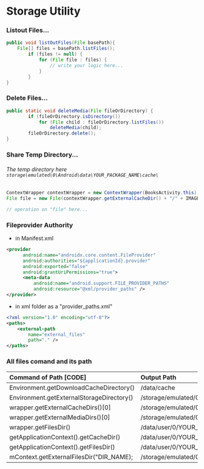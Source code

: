 # Storage Utility

### Listout Files...

```java
public void listOutFiles(File basePath){
    File[] files = basePath.listFiles();
        if (files != null) {
            for (File file : files) {
                // write your logic here...
            }
        }
}
```

### Delete Files...

```java
public static void deleteMedia(File fileOrDirectory) {
        if (fileOrDirectory.isDirectory())
            for (File child : fileOrDirectory.listFiles())
                deleteMedia(child);
        fileOrDirectory.delete();
}
```

### Share Temp Directory...
###### The temp directory here `storage\emulated\0\Android\data\YOUR_PACKAGE_NAME\cache\`

```java
ContextWrapper contextWrapper = new ContextWrapper(BooksActivity.this);
File file = new File(contextWrapper.getExternalCacheDir() + "/" + IMAGE_NAME + ".png");

// operation on "file" here...

```

### Fileprovider Authority

- in Manifest.xml
```xml
<provider
      android:name="androidx.core.content.FileProvider"
      android:authorities="${applicationId}.provider"
      android:exported="false"
      android:grantUriPermissions="true">
      <meta-data
          android:name="android.support.FILE_PROVIDER_PATHS"
          android:resource="@xml/provider_paths" />
</provider>
```
- in xml folder as a "provider_paths.xml"
```xml
<?xml version="1.0" encoding="utf-8"?>
<paths>
    <external-path
        name="external_files"
        path="." />
</paths>
```


### All files comand and its path

| Command of Path [CODE] | Output Path |
| :--- | :--- |
| Environment.getDownloadCacheDirectory() | /data/cache |
| Environment.getExternalStorageDirectory() | /storage/emulated/0 |
| wrapper.getExternalCacheDirs()[0] | /storage/emulated/0/Android/data/YOUR_PACKAGE/cache |
| wrapper.getExternalMediaDirs()[0] | /storage/emulated/0/Android/media/YOUR_PACKAGE |
| wrapper.getFilesDir()  | /data/user/0/YOUR_PACKAGE/files |
| getApplicationContext().getCacheDir() | /data/user/0/YOUR_PACKAGE/cache |
| getApplicationContext().getFilesDir() | /data/user/0/YOUR_PACKAGE/files |
| mContext.getExternalFilesDir("DIR_NAME); | /storage/emulated/0/Android/data/YOUR_PACKAGE/files/DIR_NAME |
